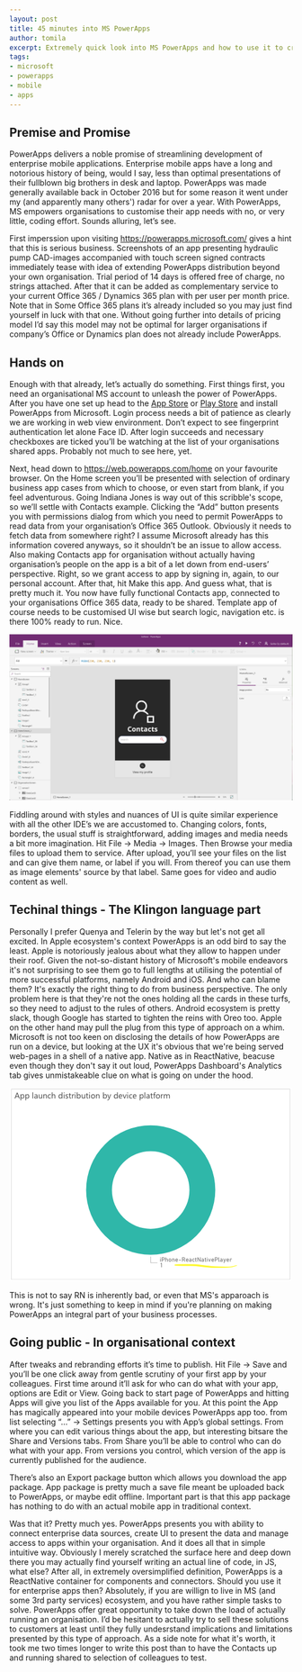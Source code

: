 ```yaml
---
layout: post
title: 45 minutes into MS PowerApps
author: tomila
excerpt: Extremely quick look into MS PowerApps and how to use it to create enterprise apps
tags:
- microsoft
- powerapps
- mobile
- apps
---
```


## Premise and Promise

PowerApps delivers a noble promise of streamlining development of enterprise mobile applications. Enterprise mobile apps have a long and notorious history of being, would I say, less than optimal presentations of their fullblown big brothers in desk and laptop. PowerApps was made generally available back in October 2016 but for some reason it went under my (and apparently many others') radar for over a year. With PowerApps, MS empowers organisations to customise their app needs with no, or very little, coding effort. Sounds alluring, let’s see.

First imperssion upon visiting https://powerapps.microsoft.com/ gives a hint that this is serious business. Screenshots of an app presenting hydraulic pump CAD-images accompanied with touch screen signed contracts immediately tease with idea of extending PowerApps distribution beyond your own organisation. Trial period of 14 days is offered free of charge, no strings attached. After that it can be added as complementary service to your current Office 365 / Dynamics 365 plan with per user per month price. Note that in Some Office 365 plans it’s already included so you may just find yourself in luck with that one. Without going further into details of pricing model I’d say this model may not be optimal for larger organisations if company’s Office or Dynamics plan does not already include PowerApps.

## Hands on

Enough with that already, let’s actually do something. First things first, you need an organisational MS account to unleash the power of PowerApps. After you have one set up head to the [App Store](https://itunes.apple.com/app/id1047318566) or [Play Store](https://play.google.com/store/apps/details?id=com.microsoft.msapps&hl=en) and install PowerApps from Microsoft. Login process needs a bit of patience as clearly we are working in web view environment. Don’t expect to see fingerprint authentication let alone Face ID. After login succeeds and necessary checkboxes are ticked you’ll be watching at the list of your organisations shared apps. Probably not much to see here, yet.

Next, head down to https://web.powerapps.com/home on your favourite browser. On the Home screen you’ll be presented with selection of ordinary business app cases from which to choose, or even start from blank, if you feel adventurous. Going Indiana Jones is way out of this scribble's scope, so we’ll settle with Contacts example. Clicking the “Add” button presents you with permissions dialog from which you need to permit PowerApps to read data from your organisation’s Office 365 Outlook. Obviously it needs to fetch data from somewhere right? I assume Microsoft already has this information covered anyways, so it shouldn’t be an issue to allow access. Also making Contacts app for organisation without actually having organisation’s people on the app is a bit of a let down from end-users’ perspective. Right, so we grant access to app by signing in, again, to our personal account. After that, hit Make this app. And guess what, that is pretty much it. You now have fully functional Contacts app, connected to your organisations Office 365 data, ready to be shared. Template app of course needs to be customised UI wise but search logic, navigation etc. is there 100% ready to run. Nice.

![](/img/powerapps/contacts-app-editor.png)

Fiddling around with styles and nuances of UI is quite similar experience with all the other IDE’s we are accustomed to. Changing colors, fonts, borders, the usual stuff is straightforward, adding images and media needs a bit more imagination. Hit File -> Media -> Images. Then Browse your media files to upload them to service. After upload, you’ll see your files on the list and can give them name, or label if you will. From thereof you can use them as image elements' source by that label. Same goes for video and audio content as well.

## Techinal things - The Klingon language part

Personally I prefer Quenya and Telerin by the way but let's not get all excited. In Apple ecosystem's context PowerApps is an odd bird to say the least. Apple is notoriously jealous about what they allow to happen under their roof. Given the not-so-distant history of Microsoft's mobile endeavors it's not surprising to see them go to full lengths at utilising the potential of more successful platforms, namely Android and iOS. And who can blame them? It's exactly the right thing to do from business perspective. The only problem here is that they're not the ones holding all the cards in these turfs, so they need to adjust to the rules of others. Android ecosystem is pretty slack, though Google has started to tighten the reins with Oreo too. Apple on the other hand may pull the plug from this type of approach on a whim. Microsoft is not too keen on disclosing the details of how PowerApps are run on a device, but looking at the UX it's obvious that we're being served web-pages in a shell of a native app. Native as in ReactNative, beacuse even though they don't say it out loud, PowerApps Dashboard's Analytics tab gives unmistakeable clue on what is going on under the hood.

![](/img/powerapps/powerapps-dashboard.png)

This is not to say RN is inherently bad, or even that MS's apparoach is wrong. It's just something to keep in mind if you're planning on making PowerApps an integral part of your business processes.

## Going public - In organisational context

After tweaks and rebranding efforts it’s time to publish. Hit File -> Save and you’ll be one click away from gentle scrutiny of your first app by your colleagues.  First time around it’ll ask for who can do what with your app, options are Edit or View. Going back to start page of PowerApps and hitting Apps will give you list of the Apps available for you. At this point the App has magically appeared into your mobile devices PowerApps app too. from list selecting “…” -> Settings presents you with App’s global settings. From where you can edit various things about the app, but interesting bitsare the Share and Versions tabs. From Share you’ll be able to control who can do what with your app. From versions you control, which version of the app is currently published for the audience. 

There’s also an Export package button which allows you download the app package. App package is pretty much a save file meant be uploaded back to PowerApps, or maybe edit offline. Important part is that this app package has nothing to do with an actual mobile app in traditional context.

Was that it? Pretty much yes. PowerApps presents you with ability to connect enterprise data sources, create UI to present the data and manage access to apps within your organisation. And it does all that in simple intuitive way. Obviously I merely scratched the surface here and deep down there you may actually find yourself writing an actual line of code, in JS, what else? After all, in extremely oversimplified definition, PowerApps is a ReactNative container for components and connectors. Should you use it for enterprise apps then? Absolutely, if you are willign to live in MS (and some 3rd party services) ecosystem, and you have rather simple tasks to solve. PowerApps offer great opportunity to take down the load of actually running an organisation. I’d be hesitant to actually try to sell these solutions to customers at least until they fully undesrstand implications and limitations presented by this type of approach. As a side note for what it's worth, it took me two times longer to write this post than to have the Contacts up and running shared to selection of colleagues to test.  